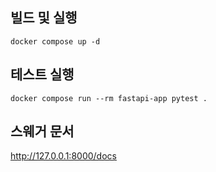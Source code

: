 ## 빌드 및 실행  
```shell
docker compose up -d
```

## 테스트 실행
```shell
docker compose run --rm fastapi-app pytest .
```

## 스웨거 문서
http://127.0.0.1:8000/docs
